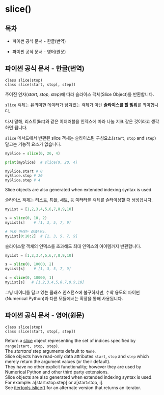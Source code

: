 # slice()

## 목차

* 파이썬 공식 문서 - 한글(번역)
    
* 파이썬 공식 문서 - 영어(원문)

## 파이썬 공식 문서 - 한글(번역)

`class slice(stop)`<br>
`class slice(start, stop[, step])`

주어진 인자(*start*, *stop*, *step*)에 따라 슬라이스 객체(Slice Object)를 반환합니다.

`slice` 객체는 유의미한 데이터가 담겨있는 객체가 아닌 **슬라이스를 할 범위**를 의미합니다.

다시 말해, 리스트(list)와 같은 이터러블을 인덱스에 따라 나눌 지표 같은 것이라고 생각하면 됩니다.

`slice` 메서드에서 반환된 slice 객체는 슬라이스된 구성요소(`start`, `stop` and `step`) 말고는 기능적 요소가 없습니다.<br>

```python
mySlice = slice(0, 20, 4)

print(mySlice)  # slice(0, 20, 4)

mySlice.start # 0
mySlice.stop # 20
mySlice.step # 4
```

Slice objects are also generated when extended indexing syntax is used.<br>

슬라이스 객체는 리스트, 튜플, 세트, 등 이터러블 객체를 슬라이싱할 때 생성됩니다.

```python
myList = [1,2,3,4,5,6,7,8,9,10]

s = slice(0, 10, 2)
myList[s]    # [1, 3, 5, 7, 9]

# 위와 아래는 같습니다.
myList[0:10:2]  # [1, 3, 5, 7, 9]
``` 

슬라이스할 객체의 인덱스를 초과해도 최대 인덱스의 아이템까지 반환합니다.

```python
myList = [1,2,3,4,5,6,7,8,9,10]

s = slice(0, 10000, 2)
myList[s]    # [1, 3, 5, 7, 9]

s = slice(0, 10000, 1)
myList[s]   # [1,2,3,4,5,6,7,8,9,10]
```

그냥 데이터를 담고 있는 클래스 인스턴스에 불구하지만, 수학 용도의 파이썬(Numerical Python)과 다른 모듈에서는 확장을 통해 사용됩니다.

## 파이썬 공식 문서 - 영어(원문)

`class slice(stop)`<br>
`class slice(start, stop[, step])`

Return a [slice](https://docs.python.org/3/glossary.html#term-slice) object representing the set of indices specified by `range(start, stop, step)`.<br>
The *startand* step arguments default to `None`.<br>
Slice objects have read-only data attributes `start`, `stop` and `step` which merely return the argument values (or their default).<br>
They have no other explicit functionality; however they are used by Numerical Python and other third party extensions.<br>
Slice objects are also generated when extended indexing syntax is used.<br>
For example: a[start:stop:step] or a[start:stop, i].<br>
See [itertools.islice()](https://docs.python.org/3/library/itertools.html#itertools.islice) for an alternate version that returns an iterator.